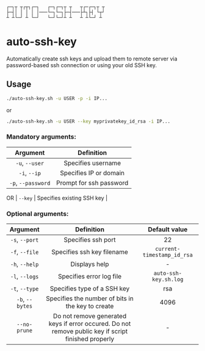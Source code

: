 ```
┌─┐┬ ┬┌┬┐┌─┐   ┌─┐┌─┐┬ ┬   ┬┌─┌─┐┬ ┬
├─┤│ │ │ │ │───└─┐└─┐├─┤───├┴┐├┤ └┬┘
┴ ┴└─┘ ┴ └─┘   └─┘└─┘┴ ┴   ┴ ┴└─┘ ┴ 
```

# auto-ssh-key
Automatically create ssh keys and upload them to remote server via password-based ssh connection or using your old SSH key.

## Usage

```bash
./auto-ssh-key.sh -u USER -p -i IP...
```
or
```bash
./auto-ssh-key.sh -u USER --key myprivatekey_id_rsa -i IP...
```
### Mandatory arguments:
| Argument | Definition |
| :-------------: | :-------------: |
| `-u`, `--user` | Specifies username |
| `-i`, `--ip` | Specifies IP or domain |
| `-p`, `--password` | Prompt for ssh password |
OR
| `--key` | Specifies existing SSH key |

### Optional arguments:

| Argument | Definition | Default value |
| :-------------: | :-------------: | :-------------: |
| `-s`, `--port` | Specifies ssh port | 22 |
| `-f`, `--file` | Specifies ssh key filename | `current-timestamp_id_rsa` |
| `-h`, `--help` | Displays help | - |
| `-l`, `--logs` | Specifies error log file | `auto-ssh-key.sh.log` |
| `-t`, `--type` | Specifies type of a SSH key | rsa |
| `-b`, `--bytes` | Specifies the number of bits in the key to create | 4096 |
| `--no-prune` | Do not remove generated keys if error occured. Do not remove public key if script finished properly | - |
